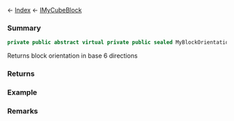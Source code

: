 ← [Index](Api-Index) ← [IMyCubeBlock](VRage.Game.ModAPI.Ingame.IMyCubeBlock)

### Summary

```csharp
private public abstract virtual private public sealed MyBlockOrientation Orientation
```

Returns block orientation in base 6 directions

### Returns

### Example

### Remarks

